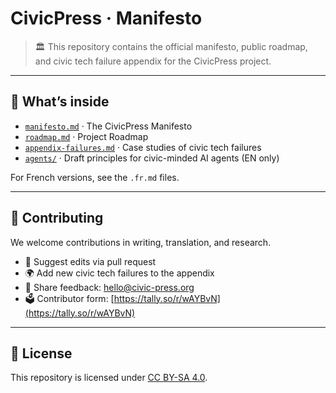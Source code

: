 # CivicPress · Manifesto

> 🏛️ This repository contains the official manifesto, public roadmap, and civic tech failure appendix for the CivicPress project.

---

## 📘 What’s inside

- [`manifesto.md`](./manifesto.md) · The CivicPress Manifesto
- [`roadmap.md`](./roadmap.md) · Project Roadmap
- [`appendix-failures.md`](./appendix-failures.md) · Case studies of civic tech failures
- [`agents/`](./agents/) · Draft principles for civic-minded AI agents (EN only)

For French versions, see the `.fr.md` files.

---

## 🤝 Contributing

We welcome contributions in writing, translation, and research.

- 📝 Suggest edits via pull request
- 🌍 Add new civic tech failures to the appendix
- 💬 Share feedback: [hello@civic-press.org](mailto:hello@civic-press.org)
- 🗳️ Contributor form: [https://tally.so/r/wAYBvN](https://tally.so/r/wAYBvN)

---

## 📄 License

This repository is licensed under [CC BY-SA 4.0](https://creativecommons.org/licenses/by-sa/4.0/).